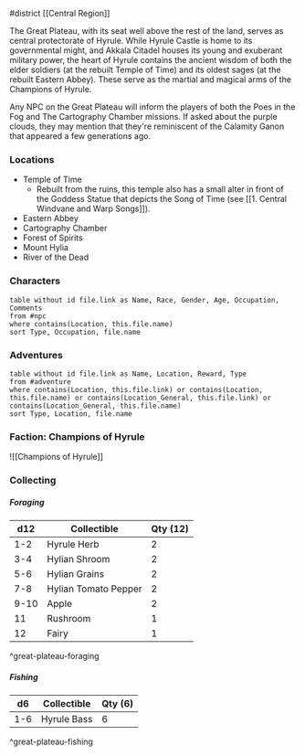  #district [[Central Region]]

The Great Plateau, with its seat well above the rest of the land, serves as central protectorate of Hyrule. While Hyrule Castle is home to its governmental might, and Akkala Citadel houses its young and exuberant military power, the heart of Hyrule contains the ancient wisdom of both the elder soldiers (at the rebuilt Temple of Time) and its oldest sages (at the rebuilt Eastern Abbey). These serve as the martial and magical arms of the Champions of Hyrule.

Any NPC on the Great Plateau will inform the players of both the Poes in the Fog and The Cartography Chamber missions. If asked about the purple clouds, they may mention that they're reminiscent of the Calamity Ganon that appeared a few generations ago.

### Locations

- Temple of Time
	- Rebuilt from the ruins, this temple also has a small alter in front of the Goddess Statue that depicts the Song of Time (see [[1. Central Windvane and Warp Songs]]).
- Eastern Abbey
- Cartography Chamber
- Forest of Spirits
- Mount Hylia
- River of the Dead

### Characters
```dataview
table without id file.link as Name, Race, Gender, Age, Occupation, Comments
from #npc
where contains(Location, this.file.name)
sort Type, Occupation, file.name
```

### Adventures
```dataview
table without id file.link as Name, Location, Reward, Type
from #adventure
where contains(Location, this.file.link) or contains(Location, this.file.name) or contains(Location_General, this.file.link) or contains(Location_General, this.file.name)
sort Type, Location, file.name
```

### Faction: Champions of Hyrule

![[Champions of Hyrule]]

### Collecting

##### Foraging

| d12  | Collectible          | Qty (12) |
| ---- | -------------------- | -------- |
| 1-2  | Hyrule Herb          | 2        |
| 3-4  | Hylian Shroom        | 2        |
| 5-6  | Hylian Grains        | 2        |
| 7-8  | Hylian Tomato Pepper | 2        |
| 9-10 | Apple                | 2        |
| 11   | Rushroom             | 1        |
| 12   | Fairy                | 1        |
^great-plateau-foraging

##### Fishing

| d6  | Collectible    | Qty (6) |
| --- | -------------- | ------- |
| 1-6 | Hyrule Bass    | 6       |
^great-plateau-fishing
